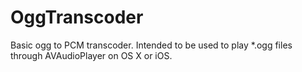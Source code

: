 # OggTranscoder
Basic ogg to PCM transcoder. Intended to be used to play *.ogg files through AVAudioPlayer on OS X or iOS.
